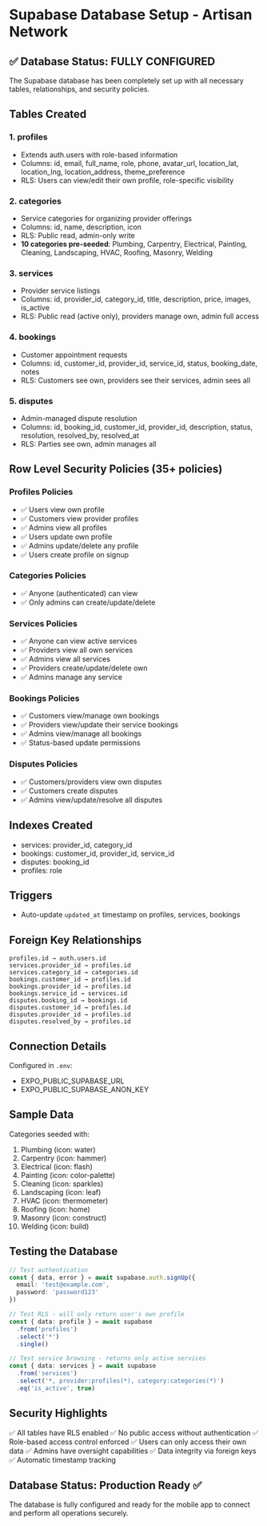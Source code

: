 # Supabase Database Setup - Artisan Network

## ✅ Database Status: FULLY CONFIGURED

The Supabase database has been completely set up with all necessary tables, relationships, and security policies.

## Tables Created

### 1. profiles
- Extends auth.users with role-based information
- Columns: id, email, full_name, role, phone, avatar_url, location_lat, location_lng, location_address, theme_preference
- RLS: Users can view/edit their own profile, role-specific visibility

### 2. categories  
- Service categories for organizing provider offerings
- Columns: id, name, description, icon
- RLS: Public read, admin-only write
- **10 categories pre-seeded**: Plumbing, Carpentry, Electrical, Painting, Cleaning, Landscaping, HVAC, Roofing, Masonry, Welding

### 3. services
- Provider service listings
- Columns: id, provider_id, category_id, title, description, price, images, is_active
- RLS: Public read (active only), providers manage own, admin full access

### 4. bookings
- Customer appointment requests
- Columns: id, customer_id, provider_id, service_id, status, booking_date, notes
- RLS: Customers see own, providers see their services, admin sees all

### 5. disputes
- Admin-managed dispute resolution
- Columns: id, booking_id, customer_id, provider_id, description, status, resolution, resolved_by, resolved_at
- RLS: Parties see own, admin manages all

## Row Level Security Policies (35+ policies)

### Profiles Policies
- ✅ Users view own profile
- ✅ Customers view provider profiles
- ✅ Admins view all profiles
- ✅ Users update own profile
- ✅ Admins update/delete any profile
- ✅ Users create profile on signup

### Categories Policies
- ✅ Anyone (authenticated) can view
- ✅ Only admins can create/update/delete

### Services Policies
- ✅ Anyone can view active services
- ✅ Providers view all own services
- ✅ Admins view all services
- ✅ Providers create/update/delete own
- ✅ Admins manage any service

### Bookings Policies
- ✅ Customers view/manage own bookings
- ✅ Providers view/update their service bookings
- ✅ Admins view/manage all bookings
- ✅ Status-based update permissions

### Disputes Policies
- ✅ Customers/providers view own disputes
- ✅ Customers create disputes
- ✅ Admins view/update/resolve all disputes

## Indexes Created

- services: provider_id, category_id
- bookings: customer_id, provider_id, service_id
- disputes: booking_id
- profiles: role

## Triggers

- Auto-update `updated_at` timestamp on profiles, services, bookings

## Foreign Key Relationships

```
profiles.id → auth.users.id
services.provider_id → profiles.id
services.category_id → categories.id
bookings.customer_id → profiles.id
bookings.provider_id → profiles.id
bookings.service_id → services.id
disputes.booking_id → bookings.id
disputes.customer_id → profiles.id
disputes.provider_id → profiles.id
disputes.resolved_by → profiles.id
```

## Connection Details

Configured in `.env`:
- EXPO_PUBLIC_SUPABASE_URL
- EXPO_PUBLIC_SUPABASE_ANON_KEY

## Sample Data

Categories seeded with:
1. Plumbing (icon: water)
2. Carpentry (icon: hammer)
3. Electrical (icon: flash)
4. Painting (icon: color-palette)
5. Cleaning (icon: sparkles)
6. Landscaping (icon: leaf)
7. HVAC (icon: thermometer)
8. Roofing (icon: home)
9. Masonry (icon: construct)
10. Welding (icon: build)

## Testing the Database

```typescript
// Test authentication
const { data, error } = await supabase.auth.signUp({
  email: 'test@example.com',
  password: 'password123'
})

// Test RLS - will only return user's own profile
const { data: profile } = await supabase
  .from('profiles')
  .select('*')
  .single()

// Test service browsing - returns only active services
const { data: services } = await supabase
  .from('services')
  .select('*, provider:profiles(*), category:categories(*)')
  .eq('is_active', true)
```

## Security Highlights

✅ All tables have RLS enabled
✅ No public access without authentication
✅ Role-based access control enforced
✅ Users can only access their own data
✅ Admins have oversight capabilities
✅ Data integrity via foreign keys
✅ Automatic timestamp tracking

## Database Status: Production Ready ✅

The database is fully configured and ready for the mobile app to connect and perform all operations securely.
